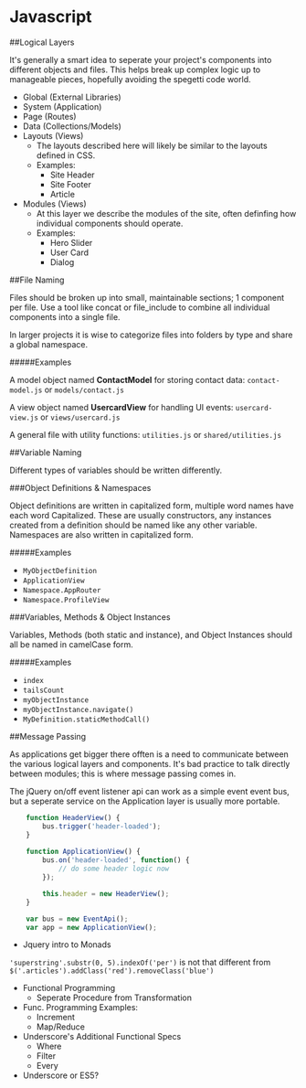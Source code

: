 Javascript
===

##Logical Layers

It's generally a smart idea to seperate your project's components into different objects and files.  This helps break up complex logic up to manageable pieces, hopefully avoiding the spegetti code world.

- Global (External Libraries)
- System (Application)
- Page (Routes)
- Data (Collections/Models)
- Layouts (Views)
    + The layouts described here will likely be similar to the layouts defined in CSS.  
    + Examples: 
        *  Site Header
        *  Site Footer
        *  Article
- Modules (Views)
    + At this layer we describe the modules of the site, often definfing how individual components should operate.  
    + Examples: 
        * Hero Slider 
        * User Card
        * Dialog

##File Naming

Files should be broken up into small, maintainable sections; 1 component per file.  Use a tool like concat or file_include to combine all individual components into a single file.

In larger projects it is wise to categorize files into folders by type and share a global namespace.  

#####Examples

A model object named __ContactModel__ for storing contact data:
`contact-model.js` or `models/contact.js`

A view object named __UsercardView__ for handling UI events:
`usercard-view.js` or `views/usercard.js`

A general file with utility functions:
`utilities.js` or `shared/utilities.js`


##Variable Naming

Different types of variables should be written differently.

###Object Definitions & Namespaces

Object definitions are written in capitalized form, multiple word names have each word Capitalized.  These are usually constructors, any instances created from a definition should be named like any other variable.  Namespaces are also written in capitalized form.

#####Examples

- `MyObjectDefinition`
- `ApplicationView`
- `Namespace.AppRouter`
- `Namespace.ProfileView`


###Variables, Methods & Object Instances

Variables, Methods (both static and instance), and Object Instances should all be named in camelCase form.  

#####Examples

- `index`
- `tailsCount`
- `myObjectInstance`
- `myObjectInstance.navigate()`
- `MyDefinition.staticMethodCall()`


##Message Passing

As applications get bigger there offten is a need to communicate between the various logical layers and components.  It's bad practice to talk directly between modules; this is where message passing comes in.  

The jQuery on/off event listener api can work as a simple event event bus, but a seperate service on the Application layer is usually more portable.  

```js
    function HeaderView() {
        bus.trigger('header-loaded');
    }
    
    function ApplicationView() {
        bus.on('header-loaded', function() {
            // do some header logic now
        });

        this.header = new HeaderView();
    }

    var bus = new EventApi();
    var app = new ApplicationView();
```


- Jquery intro to Monads

`'superstring'.substr(0, 5).indexOf('per')` is not that different from `$('.articles').addClass('red').removeClass('blue')`

- Functional Programming
    - Seperate Procedure from Transformation
- Func. Programming Examples: 
    - Increment
    - Map/Reduce 
- Underscore's Additional Functional Specs
    - Where
    - Filter
    - Every
- Underscore or ES5?